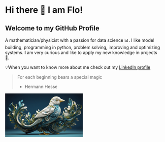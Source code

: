 # Hi there 👋 I am Flo!

## Welcome to my GitHub Profile

A mathematician/physicist with a passion for data science 📊. I like model building, programming in python, problem solving, improving and optimizing systems. I am very curious and like to apply my new knowledge in projects 🚀.

💡When you want to know more about me check out my [LinkedIn profile](www.linkedin.com/in/hahnflo)

> For each beginning bears a special magic
> - Hermann Hesse

<img src="wallpaper-8745805_1920.jpg" alt="Bild" style="width:50%;">
